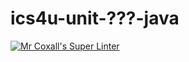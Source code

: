 # ics4u-unit-???-java

[![Mr Coxall's Super Linter](https://github.com/Aidan-Lalonde-Novales/ics4u-unit-template-typescript/workflows/Mr%20Coxall's%20Super%20Linter/badge.svg)](https://github.com/Aidan-Lalonde-Novales/ics4u-unit-template-typescript/actions/)
